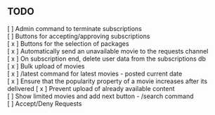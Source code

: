 ## TODO

[ ] Admin command to terminate subscriptions  
[ ] Buttons for accepting/approving subscriptions  
[ x ] Buttons for the selection of packages  
[ x ] Automatically send an unavailable movie to the requests channel  
[ x ] On subscription end, delete user data from the subscriptions db  
[ x ] Bulk upload of movies   
[ x ] /latest command for latest movies - posted current date  
[ x ] Ensure that the popularity property of a movie increases after its delivered
[ x ] Prevent upload of already available content  
[ ] Show limited movies and add next button - /search command  
[ ] Accept/Deny Requests 
